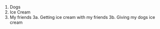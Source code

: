 1. Dogs
2. Ice Cream
3. My friends
  3a. Getting ice cream with my friends
  3b. Giving my dogs ice cream
 
